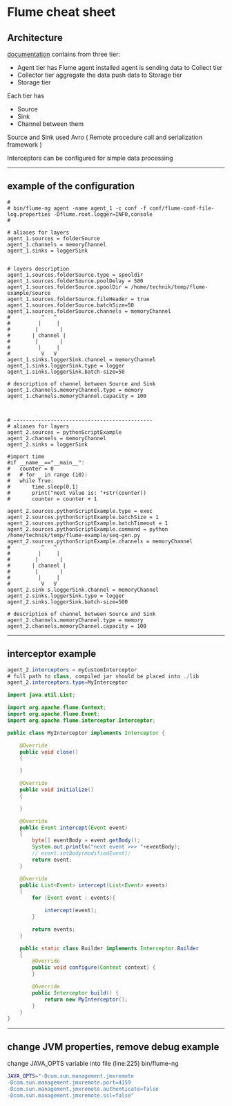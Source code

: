 # Flume cheat sheet
## Architecture
[documentation](https://flume.apache.org/FlumeUserGuide.html)
contains from three tier:
* Agent tier has Flume agent installed
agent is sending data to Collect tier
* Collector tier 
aggregate the data push data to Storage tier
* Storage tier

Each tier has
* Source
* Sink
* Channel between them

Source and Sink used Avro
( Remote procedure call and serialization framework )

Interceptors can be configured for simple data processing

---
## example of the configuration 
```
#
# bin/flume-ng agent -name agent_1 -c conf -f conf/flume-conf-file-log.properties -Dflume.root.logger=INFO,console
#

# aliases for layers
agent_1.sources = folderSource
agent_1.channels = memoryChannel
agent_1.sinks = loggerSink


# layers description
agent_1.sources.folderSource.type = spooldir
agent_1.sources.folderSource.poolDelay = 500 
agent_1.sources.folderSource.spoolDir = /home/technik/temp/flume-example/source
agent_1.sources.folderSource.fileHeader = true
agent_1.sources.folderSource.batchSize=50
agent_1.sources.folderSource.channels = memoryChannel
#          ^   ^
#         |     |
#        |       |
#       | channel |
#        |       |
#         |     |
#          V   V
agent_1.sinks.loggerSink.channel = memoryChannel
agent_1.sinks.loggerSink.type = logger
agent_1.sinks.loggerSink.batch-size=50

# description of channel between Source and Sink
agent_1.channels.memoryChannel.type = memory
agent_1.channels.memoryChannel.capacity = 100



# ---------------------------------------------
# aliases for layers
agent_2.sources = pythonScriptExample
agent_2.channels = memoryChannel
agent_2.sinks = loggerSink

#import time
#if __name__=="__main__":
#	counter = 0
#	# for _ in range (10):
#	while True:
#		time.sleep(0.1)
#		print("next value is: "+str(counter))
#		counter = counter + 1

agent_2.sources.pythonScriptExample.type = exec
agent_2.sources.pythonScriptExample.batchSize = 1
agent_2.sources.pythonScriptExample.batchTimeout = 1
agent_2.sources.pythonScriptExample.command = python /home/technik/temp/flume-example/seq-gen.py
agent_2.sources.pythonScriptExample.channels = memoryChannel
#          ^   ^
#         |     |
#        |       |
#       | channel |
#        |       |
#         |     |
#          V   V
agent_2.sink s.loggerSink.channel = memoryChannel
agent_2.sinks.loggerSink.type = logger
agent_2.sinks.loggerSink.batch-size=500

# description of channel between Source and Sink
agent_2.channels.memoryChannel.type = memory
agent_2.channels.memoryChannel.capacity = 100
```

---
## interceptor example
```java 
agent_2.interceptors = myCustomInterceptor
# full path to class, compiled jar should be placed into ./lib
agent_2.interceptors.type=MyInterceptor
```

```java
import java.util.List;

import org.apache.flume.Context;
import org.apache.flume.Event;
import org.apache.flume.interceptor.Interceptor;

public class MyInterceptor implements Interceptor {

    @Override
    public void close()
    {

    }

    @Override
    public void initialize()
    {

    }

    @Override
    public Event intercept(Event event)
    {
        byte[] eventBody = event.getBody();
        System.out.println("next event >>> "+eventBody);
        // event.setBody(modifiedEvent);
        return event;
    }

    @Override
    public List<Event> intercept(List<Event> events)
    {
        for (Event event : events){

            intercept(event);
        }

        return events;
    }

    public static class Builder implements Interceptor.Builder
    {
        @Override
        public void configure(Context context) {
        }

        @Override
        public Interceptor build() {
            return new MyInterceptor();
        }
    }
}
```

---
## change JVM properties, remove debug example
change JAVA_OPTS variable into file (line:225)
bin/flume-ng
```sh
JAVA_OPTS="-Dcom.sun.management.jmxremote
-Dcom.sun.management.jmxremote.port=4159
-Dcom.sun.management.jmxremote.authenticate=false
-Dcom.sun.management.jmxremote.ssl=false"
```